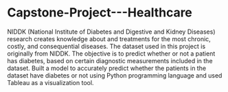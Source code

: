 # Capstone-Project---Healthcare
NIDDK (National Institute of Diabetes and Digestive and Kidney Diseases) research creates knowledge about and treatments 
for the most chronic, costly, and consequential diseases.
The dataset used in this project is originally from NIDDK. The objective is to predict whether or not a patient has diabetes, 
based on certain diagnostic measurements included in the dataset.
Built a model to accurately predict whether the patients in the dataset have diabetes or not using Python programming language 
and used Tableau as a visualization tool.
